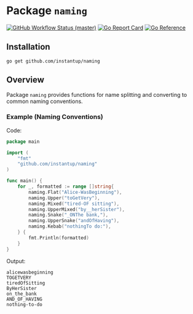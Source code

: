 # Package `naming`

[![GitHub Workflow Status (master)](https://img.shields.io/github/workflow/status/instantup/naming/Build/master?style=flat-square)](https://github.com/instantup/naming/actions?query=workflow:Build+branch:master) [![Go Report Card](https://goreportcard.com/badge/github.com/instantup/naming?style=flat-square)](https://goreportcard.com/report/github.com/instantup/naming) [![Go Reference](https://pkg.go.dev/badge/github.com/instantup/naming)](https://pkg.go.dev/github.com/instantup/naming)

## Installation

```shell
go get github.com/instantup/naming
```

## Overview

Package `naming` provides functions for name splitting and converting to common naming conventions.

### Example (Naming Conventions)

Code:

```go
package main

import (
	"fmt"
	"github.com/instantup/naming"
)

func main() {
	for _, formatted := range []string{
		naming.Flat("Alice-WasBeginning"),
		naming.Upper("toGetVery"),
		naming.Mixed("tired-OF sitting"),
		naming.UpperMixed("by__herSister"),
		naming.Snake("_ONThe bank,"),
		naming.UpperSnake("andOfHaving"),
		naming.Kebab("nothingTo do:"),
	} {
		fmt.Println(formatted)
	}
}
```

Output:

```
alicewasbeginning
TOGETVERY
tiredOfSitting
ByHerSister
on_the_bank
AND_OF_HAVING
nothing-to-do
```

